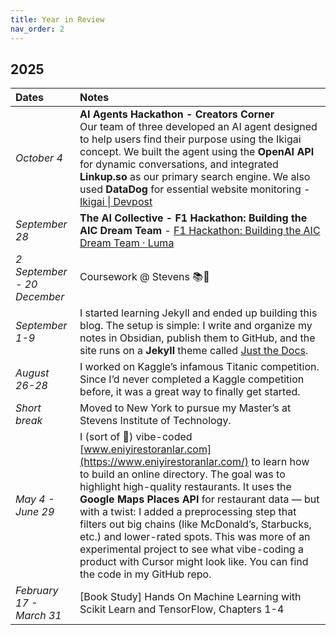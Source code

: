 ```yaml
---
title: Year in Review
nav_order: 2
---
```

## 2025

| Dates                       | Notes                                                                                                                                                                                                                                                                                                                                                                                                                                                                                                                                     |
| :-------------------------- | :---------------------------------------------------------------------------------------------------------------------------------------------------------------------------------------------------------------------------------------------------------------------------------------------------------------------------------------------------------------------------------------------------------------------------------------------------------------------------------------------------------------------------------------- |
| *October 4*                 | **AI Agents Hackathon - Creators Corner** <br>Our team of three developed an AI agent designed to help users find their purpose using the Ikigai concept. We built the agent using the **OpenAI API** for dynamic conversations, and integrated **Linkup.so** as our primary search engine. We also used **DataDog** for essential website monitoring - [Ikigai \| Devpost](https://devpost.com/software/ikigai-cs4aqg?ref_content=my-projects-tab&ref_feature=my_projects)                                                               |
| *September 28*              | **The AI Collective - F1 Hackathon: Building the AIC Dream Team** - [F1 Hackathon: Building the AIC Dream Team · Luma](https://luma.com/n4iyk06z?tk=397xLH)                                                                                                                                                                                                                                                                                                                                                                               |
| *2 September - 20 December* | Coursework @ Stevens 📚📖                                                                                                                                                                                                                                                                                                                                                                                                                                                                                                                 |
| *September 1-9*             | I started learning Jekyll and ended up building this blog. The setup is simple: I write and organize my notes in Obsidian, publish them to GitHub, and the site runs on a **Jekyll** theme called [Just the Docs](https://github.com/just-the-docs/just-the-docs).                                                                                                                                                                                                                                                                        |
| *August 26-28*              | I worked on Kaggle’s infamous Titanic competition. Since I’d never completed a Kaggle competition before, it was a great way to finally get started.                                                                                                                                                                                                                                                                                                                                                                                      |
| *Short break*               | Moved to New York to pursue my Master’s at Stevens Institute of Technology.                                                                                                                                                                                                                                                                                                                                                                                                                                                               |
| *May 4 - June 29*           | I (sort of 🙂) vibe-coded [www.eniyirestoranlar.com](https://www.eniyirestoranlar.com/) to learn how to build an online directory. The goal was to highlight high-quality restaurants. It uses the **Google Maps Places API** for restaurant data — but with a twist: I added a preprocessing step that filters out big chains (like McDonald’s, Starbucks, etc.) and lower-rated spots. This was more of an experimental project to see what vibe-coding a product with Cursor might look like. You can find the code in my GitHub repo. |
| *February 17 - March 31*    | [Book Study] Hands On Machine Learning with Scikit Learn and TensorFlow, Chapters 1-4                                                                                                                                                                                                                                                                                                                                                                                                                                                     |
